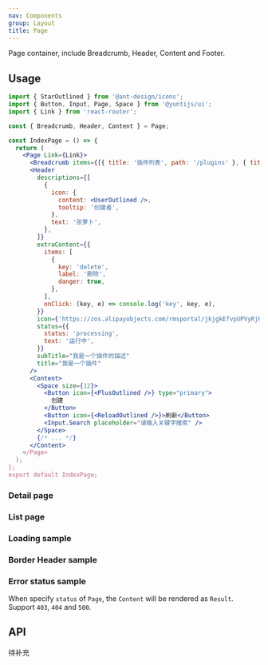 ```yaml
---
nav: Components
group: Layout
title: Page
---
```


Page container, include Breadcrumb, Header, Content and Footer.

## Usage

```jsx | pure
import { StarOutlined } from '@ant-design/icons';
import { Button, Input, Page, Space } from '@yuntijs/ui';
import { Link } from 'react-router';

const { Breadcrumb, Header, Content } = Page;

const IndexPage = () => {
  return (
    <Page Link={Link}>
      <Breadcrumb items={[{ title: '插件列表', path: '/plugins' }, { title: '插件' }] />
      <Header
        descriptions={[
          {
            icon: {
              content: <UserOutlined />,
              tooltip: '创建者',
            },
            text: '张萝卜',
          },
        ]}
        extraContent={{
          items: [
            {
              key: 'delete',
              label: '删除',
              danger: true,
            },
          ],
          onClick: (key, e) => console.log('key', key, e),
        }}
        icon={'https://zos.alipayobjects.com/rmsportal/jkjgkEfvpUPVyRjUImniVslZfWPnJuuZ.png'}
        status={{
          status: 'processing',
          text: '运行中',
        }}
        subTitle="我是一个插件的描述"
        title="我是一个插件"
      />
      <Content>
        <Space size={12}>
          <Button icon={<PlusOutlined />} type="primary">
            创建
          </Button>
          <Button icon={<ReloadOutlined />}>刷新</Button>
          <Input.Search placeholder="请输入关键字搜索" />
        </Space>
        {/* ... */}
      </Content>
    </Page>
  );
};
export default IndexPage;
```

### Detail page

<code src="./demos/index.tsx"></code>

### List page

<code src="./demos/List.tsx"></code>

### Loading sample

<code src="./demos/Loading.tsx"></code>

### Border Header sample

<code src="./demos/BoderedHeader.tsx"></code>

### Error status sample

When specify `status` of `Page`, the `Content` will be rendered as `Result`. Support `403`, `404` and `500`.

<code src="./demos/ErrorStatus.tsx"></code>

## API

待补充

<!-- <API id="Page"></API> -->
